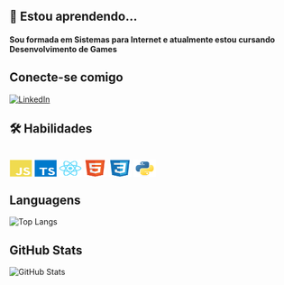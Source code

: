 
## 🧠 Estou aprendendo...
#### Sou formada em Sistemas para Internet e atualmente estou cursando Desenvolvimento de Games



## Conecte-se comigo
[![LinkedIn](https://img.shields.io/badge/LinkedIn-%230077B5??style=for-the-badge&logo=linkedin&logoColor=white)](https://www.linkedin.com/in/lucimar-neves)



## 🛠 Habilidades

<div style="display: inline_block"><br>
  <img align="center" alt="Rafa-Js" height="30" width="40" src="https://raw.githubusercontent.com/devicons/devicon/master/icons/javascript/javascript-plain.svg">
  <img align="center" alt="Rafa-Ts" height="30" width="40" src="https://raw.githubusercontent.com/devicons/devicon/master/icons/typescript/typescript-plain.svg">
  <img align="center" alt="Rafa-React" height="30" width="40" src="https://raw.githubusercontent.com/devicons/devicon/master/icons/react/react-original.svg">
  <img align="center" alt="Rafa-HTML" height="30" width="40" src="https://raw.githubusercontent.com/devicons/devicon/master/icons/html5/html5-original.svg">
  <img align="center" alt="Rafa-CSS" height="30" width="40" src="https://raw.githubusercontent.com/devicons/devicon/master/icons/css3/css3-original.svg">
  <img align="center" alt="Rafa-Python" height="30" width="40" src="https://raw.githubusercontent.com/devicons/devicon/master/icons/python/python-original.svg">
</div>

## Languagens

![Top Langs](https://github-readme-stats-git-masterrstaa-rickstaa.vercel.app/api/top-langs/?username=lucimarNeves&layout=compact&bg_color=000&border_color=30A3DC&title_color=E94D5F&text_color=FFF&hide_title=true&hide_stars)



## GitHub Stats
![GitHub Stats](https://github-readme-stats.vercel.app/api?username=lucimarNeves&theme=transparent&bg_color=4F4F4F&border_color=30A3DC&show_icons=true&icon_color=D3D3D3&title_color=fff&text_color=FFF&hide_title=true&hide_stars)


